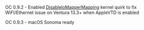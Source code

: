 OC 0.9.2 - Enabled [DisableIoMapperMapping](https://github.com/acidanthera/OpenCorePkg/pull/440) kernel quirk to fix WiFI/Ethernet issue on Ventura 13.3+ when AppleVTD is enabled

OC 0.9.3 - macOS Sonoma ready
